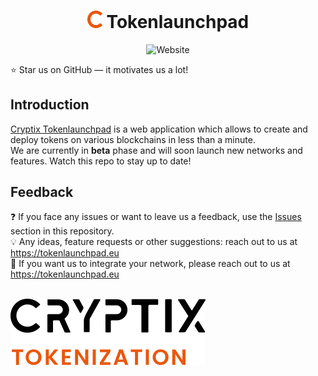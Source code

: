 <h1 align="center">
  <img src="https://raw.githubusercontent.com/CryptixAG/Tokenlaunchpad/e683fc345b3a3d3ff73d74773da8ad123e6116ee/assets/c-logo.svg" width="24em"> Tokenlaunchpad 
</h1>
  
<p align="center">
  <a style="text-decoration:none" href="https://app.tokenlaunchpad.eu" target="_blank">
    <img src="https://img.shields.io/badge/Website-app.tokenlaunchpad.eu-orange" alt="Website" />
  </a>
</p>

:star: Star us on GitHub — it motivates us a lot!

## Introduction

[Cryptix Tokenlaunchpad](https://app.tokenlaunchpad.eu) is a web application which allows to create and deploy tokens on various blockchains in less than a minute.  
We are currently in **beta** phase and will soon launch new networks and features. Watch this repo to stay up to date!  

## Feedback
 
❓ If you face any issues or want to leave us a feedback, use the [Issues](https://github.com/CryptixAG/Tokenlaunchpad/issues) section in this repository.  
💡 Any ideas, feature requests or other suggestions: reach out to us at <https://tokenlaunchpad.eu>  
🔨 If you want us to integrate your network, please reach out to us at <https://tokenlaunchpad.eu>  

<br />

<picture>
  <source media="(prefers-color-scheme: dark)" srcset="https://raw.githubusercontent.com/CryptixAG/Tokenlaunchpad/main/assets/logo-dark.svg">
  <source media="(prefers-color-scheme: light)" srcset="https://raw.githubusercontent.com/CryptixAG/Tokenlaunchpad/main/assets/logo.svg">
  <img alt="Cryptix Tokenization logo" src="https://raw.githubusercontent.com/CryptixAG/Tokenlaunchpad/main/assets/logo.svg">
</picture>


